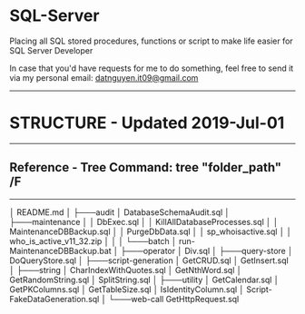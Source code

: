 # SQL-Server


Placing all SQL stored procedures, functions or script to make life easier for SQL Server Developer

In case that you'd have requests for me to do something, feel free to send it via my personal email: datnguyen.it09@gmail.com


--------------------------------------------

# STRUCTURE - Updated 2019-Jul-01

--------------------------------------------

## Reference - Tree Command: tree "folder_path" /F

--------------------------------------------

│   README.md
│
├───audit
│       DatabaseSchemaAudit.sql
│
├───maintenance
│   │   DbExec.sql
│   │   KillAllDatabaseProcesses.sql
│   │   MaintenanceDBBackup.sql
│   │   PurgeDbData.sql
│   │   sp_whoisactive.sql
│   │   who_is_active_v11_32.zip
│   │
│   └───batch
│           run-MaintenanceDBBackup.bat
│
├───operator
│       Div.sql
│
├───query-store
│       DoQueryStore.sql
│
├───script-generation
│       GetCRUD.sql
│       GetInsert.sql
│
├───string
│       CharIndexWithQuotes.sql
│       GetNthWord.sql
│       GetRandomString.sql
│       SplitString.sql
│
├───utility
│       GetCalendar.sql
│       GetPKColumns.sql
│       GetTableSize.sql
│       IsIdentityColumn.sql
│       Script-FakeDataGeneration.sql
│
└───web-call
        GetHttpRequest.sql
